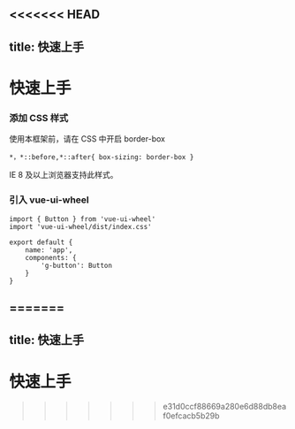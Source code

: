 <<<<<<< HEAD
---
title: 快速上手
---

# 快速上手

### 添加 CSS 样式

使用本框架前，请在 CSS 中开启 border-box

    *，*::before,*::after{ box-sizing: border-box }
IE 8 及以上浏览器支持此样式。

### 引入 vue-ui-wheel

    import { Button } from 'vue-ui-wheel'
    import 'vue-ui-wheel/dist/index.css'

    export default {
        name: 'app',
        components: {
            'g-button': Button
        }
    }
=======
---
title: 快速上手
---

# 快速上手
>>>>>>> e31d0ccf88669a280e6d88db8eaf0efcacb5b29b
